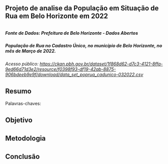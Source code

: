 ## Projeto de analise da População em Situação de Rua em Belo Horizonte em 2022

######

##### Fonte de Dados: Prefeitura de Belo Horizonte - Dados Abertos
##### População de Rua no Cadastro Único, no município de Belo Horizonte, no mês de Março de 2022.
###### Acesso público: https://ckan.pbh.gov.br/dataset/1f868d62-d7c3-4121-8ffa-9ed66d71d3e2/resource/f0398f93-df19-42ab-8875-906bdeeb9e9f/download/data_set_poprua_cadunico-032022.csv

######

## Resumo

Palavras-chaves:

######

## Objetivo

######

## Metodologia

######

## Conclusão

######

